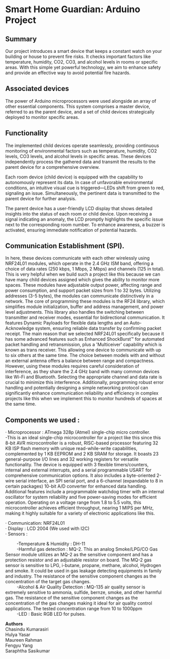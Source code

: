 # Smart Home Guardian: Arduino Project <br>

## Summary <br>
Our project introduces a smart device that keeps a constant watch on your building or house to prevent fire risks. It checks important factors like temperature, humidity, CO2, CO3, and alcohol levels in rooms or specific areas. With this simple yet powerful technology, we aim to enhance safety and provide an effective way to avoid potential fire hazards.<br>

## Associated devices<br>
The power of Arduino microprocessors were used alongside an array of other essential components. This system comprises a master device, referred to as the parent device, and a set of child devices strategically deployed to monitor specific areas.<br>

## Functionality<br>
The implemented child devices operate seamlessly, providing continuous monitoring of environmental factors such as temperature, humidity, CO2 levels, CO3 levels, and alcohol levels in specific areas. These devices independently process the gathered data and transmit the results to the parent device for a comprehensive overview.<br>

Each room device (child device) is equipped with the capability to autonomously represent its data. In case of unfavorable environmental conditions, an intuitive visual cue is triggered—LEDs shift from green to red, signaling an issue. Simultaneously, the pertinent data is transmitted to the parent device for further analysis.<br>

The parent device has  a user-friendly LCD display that shows  detailed insights into the status of each room or child device. Upon receiving a signal indicating an anomaly, the LCD promptly highlights the specific issue next to the corresponding room number. To enhance awareness, a buzzer is activated, ensuring immediate notification of potential hazards. <br>



## Communication Establishment (SPI).
In here, these devices communicate with each other wirelessly using NRF24L01 modules, which operate in the 2.4 GHz ISM band, offering a choice of data rates (250 kbps, 1 Mbps, 2 Mbps) and channels (125 in total). This is very helpful when we build such a project like this because we can have many child devices assigned which gives the ability to monitor more spaces. These modules have adjustable output power, affecting range and power consumption, and support packet sizes from 1 to 32 bytes. Utilizing addresses (3-5 bytes), the modules can communicate distinctively in a network.
The core of programming these modules is the RF24 library, which simplifies module initialization, buffer and address management, and power level adjustments. This library also handles the switching between transmitter and receiver modes, essential for bidirectional communication. It features Dynamic Payloads for flexible data lengths and an Auto-Acknowledge system, ensuring reliable data transfer by confirming packet receipt.
The main reason that we selected NRF24L01 specifically because it has some advanced features such as Enhanced ShockBurst™ for automated packet handling and retransmission, plus a 'Multiceiver' capability which is known as trans receiver. This allowing one device to communicate with up to six others at the same time. The choice between models with and without an external antenna offers a balance between range and compactness. However, using these modules requires careful consideration of interference, as they share the 2.4 GHz band with many common devices like Wi-Fi and Bluetooth. Selecting the appropriate channel and data rate is crucial to minimize this interference. Additionally, programming robust error handling and potentially designing a simple networking protocol can significantly enhance communication reliability and efficiency in complex projects like this when we implement this to monitor hundreds of spaces at the same time.<br>
 
## Components we used :<br>
·   	Microprocessor : ATmega 328p (Atmel) single-chip micro controller.<br>
    -This is an ideal single-chip microcontroller for a project like this since this  8-bit AVR microcontroller is a robust, RISC-based processor featuring 32 KB ISP flash memory with unique read-while-write capabilities, complemented by 1 KB EEPROM and 2 KB SRAM for storage. It boasts 23 general-purpose I/O lines and 32 working registers for versatile functionality. The device is equipped with 3 flexible timers/counters, internal and external interrupts, and a serial programmable USART for comprehensive communication options. It also includes a byte-oriented 2-wire serial interface, an SPI serial port, and a 6-channel (expandable to 8 in certain packages) 10-bit A/D converter for enhanced data handling. Additional features include a programmable watchdog timer with an internal oscillator for system reliability and five power-saving modes for efficient operation. Operating on a voltage range from 1.8 to 5.5 volts, this microcontroller achieves efficient throughput, nearing 1 MIPS per MHz, making it highly suitable for a variety of electronic applications like this.<br>
 
·   	Communication: NRF24L01<br>
·   	Display : LCD 2004 (We used with I2C)<br>
·   	Sensors :<br>

&emsp; &emsp; -Temperature & Humidity : DH-11<br>
&emsp; &emsp; -Harmful gas detection : MQ-2. This an analog Smoke/LPG/CO Gas Sensor module utilizes an MQ-2 as the sensitive component and has a protection resistor and an adjustable resistor on board. The MQ-2 gas sensor is sensitive to LPG, i-butane, propane, methane, alcohol, Hydrogen and smoke. It could be used in gas leakage detecting equipments in family and industry. The resistance of the sensitive component changes as the concentration of the target gas changes.<br>
&emsp; &emsp; -Alcohol & Air Quality Detection : MQ-135 air quality sensor is extremely sensitive to ammonia, sulfide, bernze, smoke, and other harmful gas. The resistance of the sensitive component changes as the concentration of the gas changes making it ideal for air quality control applications. The tested concentration range from 10 to 1000ppm<br>
&emsp; &emsp; -LED : Basic RGB LED for pulses.<br>

**Authors**<br>
Chasindu Kumarasiri <br>
Hulya Yasar <br>
Maureen Rahman <br>
Fengyu Yang<br>
Saraphtha Sasikumar <br>
<br>
